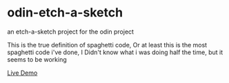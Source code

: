 # odin-etch-a-sketch

an etch-a-sketch project for the odin project

This is the true definition of spaghetti code, Or at least this is the most spaghetti code i've done, I Didn't know what i was doing half the time, but it seems to be working

[Live Demo](https://loyalistxx.github.io/odin-etch-a-sketch/)
